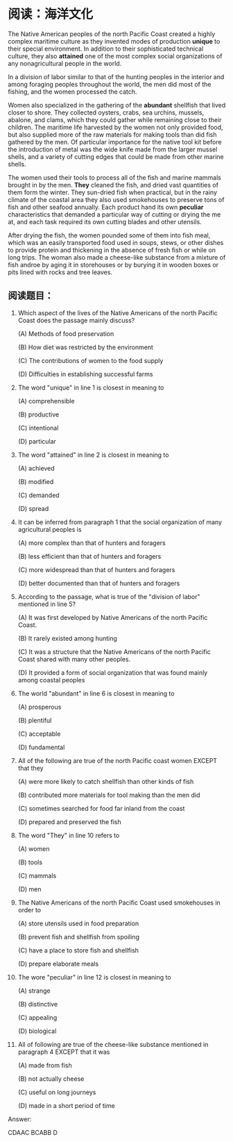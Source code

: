 # 阅读：海洋文化

The Native American peoples of the north Pacific Coast created a highly complex maritime culture as they invented modes of production **unique** to their special environment. In addition to their sophisticated technical culture, they also **attained** one of the most complex social organizations of any nonagricultural people in the world.

In a division of labor similar to that of the hunting peoples in the interior and among foraging peoples throughout the world, the men did most of the fishing, and the women processed the catch.

Women also specialized in the gathering of the **abundant** shellfish that lived closer to shore. They collected oysters, crabs, sea urchins, mussels, abalone, and clams, which they could gather while remaining close to their children. The maritime life harvested by the women not only provided food, but also supplied more of the raw materials for making tools than did fish gathered by the men. Of particular importance for the native tool kit before the introduction of metal was the wide knife made from the larger mussel shells, and a variety of cutting edges that could be made from other marine shells.

The women used their tools to process all of the fish and marine mammals brought in by the men. **They** cleaned the fish, and dried vast quantities of them form the winter. They sun-dried fish when practical, but in the rainy climate of the coastal area they also used smokehouses to preserve tons of fish and other seafood annually. Each product hand its own **peculiar** characteristics that demanded a particular way of cutting or drying the me at, and each task required its own cutting blades and other utensils.

After drying the fish, the women pounded some of them into fish meal, which was an easily transported food used in soups, stews, or other dishes to provide protein and thickening in the absence of fresh fish or while on long trips. The woman also made a cheese-like substance from a mixture of fish androe by aging it in storehouses or by burying it in wooden boxes or pits lined with rocks and tree leaves.

## 阅读题目：

1. Which aspect of the lives of the Native Americans of the north Pacific Coast does the passage mainly discuss?

   \(A\) Methods of food preservation

   \(B\) How diet was restricted by the environment

   \(C\) The contributions of women to the food supply

   \(D\) Difficulties in establishing successful farms

2. The word "unique" in line 1 is closest in meaning to

   \(A\) comprehensible

   \(B\) productive

   \(C\) intentional

   \(D\) particular

3. The word "attained" in line 2 is closest in meaning to

   \(A\) achieved

   \(B\) modified

   \(C\) demanded

   \(D\) spread

4. It can be inferred from paragraph 1 that the social organization of many agricultural peoples is

   \(A\) more complex than that of hunters and foragers

   \(B\) less efficient than that of hunters and foragers

   \(C\) more widespread than that of hunters and foragers

   \(D\) better documented than that of hunters and foragers

5. According to the passage, what is true of the "division of labor" mentioned in line 5?

   \(A\) It was first developed by Native Americans of the north Pacific Coast.

   \(B\) It rarely existed among hunting

   \(C\) It was a structure that the Native Americans of the north Pacific Coast shared with many other peoples.

   \(D\) It provided a form of social organization that was found mainly among coastal peoples

6. The world "abundant" in line 6 is closest in meaning to

   \(A\) prosperous

   \(B\) plentiful

   \(C\) acceptable

   \(D\) fundamental

7. All of the following are true of the north Pacific coast women EXCEPT that they

   \(A\) were more likely to catch shellfish than other kinds of fish

   \(B\) contributed more materials for tool making than the men did

   \(C\) sometimes searched for food far inland from the coast

   \(D\) prepared and preserved the fish

8. The word "They" in line 10 refers to

   \(A\) women

   \(B\) tools

   \(C\) mammals

   \(D\) men

9. The Native Americans of the north Pacific Coast used smokehouses in order to

   \(A\) store utensils used in food preparation

   \(B\) prevent fish and shellfish from spoiling

   \(C\) have a place to store fish and shellfish

   \(D\) prepare elaborate meals

10. The wore "peculiar" in line 12 is closest in meaning to

    \(A\) strange

    \(B\) distinctive

    \(C\) appealing

    \(D\) biological

11. All of following are true of the cheese-like substance mentioned in paragraph 4 EXCEPT that it was

    \(A\) made from fish

    \(B\) not actually cheese

    \(C\) useful on long journeys

    \(D\) made in a short period of time

Answer:

CDAAC BCABB D

